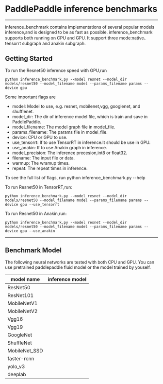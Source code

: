 # **PaddlePaddle inference benchmarks**
---

inference_benchmark contains implementations of several popular  models inference,and is designed to be as fast as possible. inference_benchmark supports both running on CPU and GPU. It support three mode:native、tensorrt subgraph and anakin subgraph.

## Getting Started

To run the Resnet50 inference speed with GPU,run

 `python inference_benchmark.py --model resnet --model_dir models/resnet50 --model_filename model --params_filename params --device gpu`
 
 Some important flags are

+ model: Model to use, e.g. resnet, mobilenet,vgg, googlenet, and shufflenet.
+ model_dir: The dir of inference model file, which is train and save in PaddlePaddle.
+ model_filename: The model graph file in model_file. 
+ params_filename: The params file in model_file.
+ device: CPU or GPU to use.
+ use_tensorrt: If to use TensorRT in inference.It should be use in GPU.
+ use_anakin: If to use Anakin graph in inference.
+ model_precision: The inference precesion,int8 or float32.
+ filename: The input file or data.
+ warmup: The wramup times.
+ repeat: The repeat times in inference.

To see the full list of flags, run python inference_benchmark.py --help

To run Resnet50 in TensorRT,run:

`python inference_benchmark.py --model resnet --model_dir models/resnet50 --model_filename model --params_filename params --device gpu --use_tensorrt`

To run Resnet50 in Anakin,run:

`python inference_benchmark.py --model resnet --model_dir models/resnet50 --model_filename model --params_filename params --device gpu --use_anakin`

---

## Benchmark Model

The following  neural networks are tested with both CPU and GPU. You can use pretrained paddlepaddle fluid model or the model trained by youself.

model name|   inference model
--|--|
ResNet50|
ResNet101|
MobileNetV1|
MobileNetV2|
Vgg16|
Vgg19|
GoogleNet|
ShuffleNet|
MobileNet_SSD|
faster-rcnn|
yolo_v3|
deeplab|
